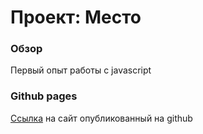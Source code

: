 # Проект: Место

### Обзор

Первый опыт работы с javascript

### Github pages

[Ссылка](https://aleksandrbedovyi.github.io/mesto/) на сайт опубликованный на github


